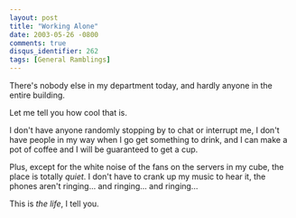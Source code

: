 ```yaml
---
layout: post
title: "Working Alone"
date: 2003-05-26 -0800
comments: true
disqus_identifier: 262
tags: [General Ramblings]
---
```

There's nobody else in my department today, and hardly anyone in the
entire building.
 
 Let me tell you how cool that is.
 
 I don't have anyone randomly stopping by to chat or interrupt me, I
don't have people in my way when I go get something to drink, and I can
make a pot of coffee and I will be guaranteed to get a cup.
 
 Plus, except for the white noise of the fans on the servers in my cube,
the place is totally *quiet*. I don't have to crank up my music to hear
it, the phones aren't ringing... and ringing... and ringing...
 
 This is *the life*, I tell you.
